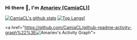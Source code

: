 ### Hi there 👋, I'm [Amariev (CamiaCL)](https://github.com/CamiaCL)]

<!--
**CamiaCL/CamiaCL** is a ✨ _special_ ✨ repository because its `README.md` (this file) appears on your GitHub profile.

Here are some ideas to get you started:

- 🔭 I’m currently working on ...
- 🌱 I’m currently learning ...
- 👯 I’m looking to collaborate on ...
- 🤔 I’m looking for help with ...
- 💬 Ask me about ...
- 📫 How to reach me: ...
- 😄 Pronouns: ...
- ⚡ Fun fact: ...
-->

[![CamiaCL's github stats](https://github-readme-stats.vercel.app/api?username=CamiaCL&show_icons=true&theme=merko)](https://github.com/CamiaCL)
[![Top Langs](https://github-readme-stats.vercel.app/api/top-langs/?username=CamiaCL&layout=compact&theme=merko)](https://github.com/anuraghazra/github-readme-stats)[

<a href="https://github.com/CamiaCL/github-readme-activity-graph%22%3E<img alt="Amariev's Activity Graph" src="https://denvercoder1-activity-graph.herokuapp.com/graph/?username=CamiaCL&bg_color=1F222E&color=F8D866&line=F85D7F&point=FFFFFF&hide_border=true" /></a>">

